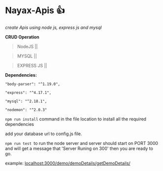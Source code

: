 # Nayax-Apis  :+1:
*create Apis using node js, express js and mysql*

**CRUD Operation**

> NodeJS ||

> MYSQL ||

> EXPRESS JS ||


**Dependencies:**

    "body-parser": "^1.19.0",
    
    "express": "^4.17.1",
    
    "mysql": "^2.18.1",
    
    "nodemon": "^2.0.3"


```npm run install``` command in the file location to install all the required dependencies

add your database url to config.js file.

```npm run test ```to run the node server and server should start on PORT 3000 and will get a message that 'Server Runing on 300' then you are ready to go.

example: [localhost:3000/demo/demoDetails/getDemoDetails/](localhost:3000/demo/demoDetails/getDemoDetails/)
